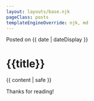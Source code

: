 ```yaml
---
layout: layouts/base.njk
pageClass: posts
templateEngineOverride: njk, md
---
```


<p class="date">
  Posted on <time datetime="{{ date }}">{{ date | dateDisplay }}</time>
</p>
<main>
  <h1>{{title}}</h1>
  {{ content | safe }}
  <div class="footnote">
    <p>
      Thanks for reading!
    </p>
  </div>
</main>
